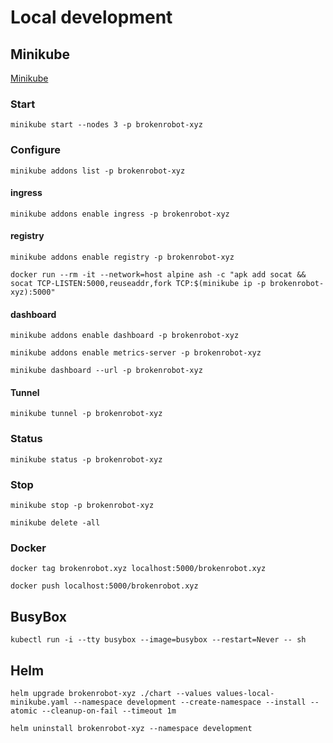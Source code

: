 # Local development

## Minikube

[Minikube](https://minikube.sigs.k8s.io/)

### Start

```shell
minikube start --nodes 3 -p brokenrobot-xyz
```

### Configure

```shell
minikube addons list -p brokenrobot-xyz
```

#### ingress

```shell
minikube addons enable ingress -p brokenrobot-xyz
```

#### registry

```shell
minikube addons enable registry -p brokenrobot-xyz
```

```shell
docker run --rm -it --network=host alpine ash -c "apk add socat && socat TCP-LISTEN:5000,reuseaddr,fork TCP:$(minikube ip -p brokenrobot-xyz):5000"
```

#### dashboard

```shell
minikube addons enable dashboard -p brokenrobot-xyz
```

```shell
minikube addons enable metrics-server -p brokenrobot-xyz
```

```shell
minikube dashboard --url -p brokenrobot-xyz
```

#### Tunnel

```shell
minikube tunnel -p brokenrobot-xyz
```

### Status

```shell
minikube status -p brokenrobot-xyz
```

### Stop

```shell
minikube stop -p brokenrobot-xyz
```

```shell
minikube delete -all
```

### Docker

```shell
docker tag brokenrobot.xyz localhost:5000/brokenrobot.xyz
```

```shell
docker push localhost:5000/brokenrobot.xyz
```

## BusyBox

```shell
kubectl run -i --tty busybox --image=busybox --restart=Never -- sh
```

## Helm

```shell
helm upgrade brokenrobot-xyz ./chart --values values-local-minikube.yaml --namespace development --create-namespace --install --atomic --cleanup-on-fail --timeout 1m
```

```shell
helm uninstall brokenrobot-xyz --namespace development
```
